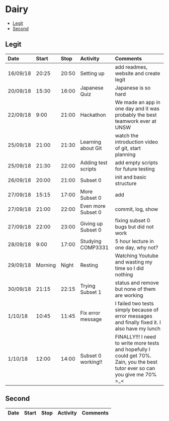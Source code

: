 # Dairy
- [Legit](##legit)
- [Second](##second)
## Legit
|Date|Start|Stop|Activity|Comments|
|:---|:---|:---|:---|:---|
|16/09/18|20:25|20:50|Setting up|add readmes, website and create legit|
|20/09/18|15:30|16:00|Japanese Quiz|Japanese is so hard|
|22/09/18|9:00|21:00|Hackathon|We made an app in one day and it was probably the best teamwork ever at UNSW|
|25/09/18|21:00|21:30|Learning about Git|watch the introduction video of git, start planning|
|25/09/18|21:30|22:00|Adding test scripts|add empty scripts for future testing|
|26/09/18|20:00|21:00|Subset 0|init and basic structure|
|27/09/18|15:15|17:00|More Subset 0|add|
|27/09/18|21:00|22:00|Even more Subset 0|commit, log, show|
|27/09/18|22:00|23:00|Giving up Subset 0|fixing subset 0 bugs but did not work|
|28/09/18|9:00|17:00|Studying COMP3331|5 hour lecture in one day, why not?|
|29/09/18|Morning|Night|Resting|Watching Youtube and wasting my time so I did nothing|
|30/09/18|21:15|22:15|Trying Subset 1|status and remove but none of them are working|
|1/10/18|10:45|11:45|Fix error message|I failed two tests simply because of error messages and finally fixed it. I also have my lunch|
|1/10/18|12:00|14:00|Subset 0 working!!|FINALLY!!! I need to write more tests and hopefully I could get 70%. Zain, you the best tutor ever so can you give me 70% >_<|
## Second
|Date|Start|Stop|Activity|Comments|
|:---|:---|:---|:---|:---|
